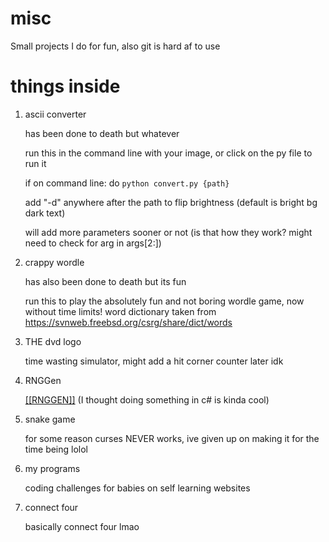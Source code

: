 # misc
Small projects I do for fun, also git is hard af to use

# things inside

1. ascii converter

	has been done to death but whatever
	
	run this in the command line with your image, or click on the py file to run it
	
	if on command line:
	do `python convert.py {path}`
	
	add "-d" anywhere after the path to flip brightness (default is bright bg dark text)
	
	will add more parameters sooner or not (is that how they work? might need to check for arg in args[2:])

2. crappy wordle

	has also been done to death but its fun

	run this to play the absolutely fun and not boring wordle game, now without time limits!
	word dictionary taken from https://svnweb.freebsd.org/csrg/share/dict/words

3. THE dvd logo

	time wasting simulator, might add a hit corner counter later idk

4. RNGGen

	[[[RNGGEN]]](https://www.youtube.com/watch?v=MiuLeTE2MeQ)
	(I thought doing something in c# is kinda cool)

5. snake game

	for some reason curses NEVER works, ive given up on making it for the time being lolol

6. my programs

	coding challenges for babies on self learning websites

7. connect four

	basically connect four lmao